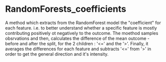 # RandomForests_coefficients
A method which extracts from the RandomForest model the "coefficient" for each feature. i.e. to better understand whether a specific feature is mostly contributing positively ot negatively to the outcome.
The moethod samples obsrvations and then, calculates the difference of the mean outcome - before and after the split, for the 2 children : '<=' and the '>'.
Finally, it averages the differences for each feature and subtracts '<=' from '>' in order to get the general direction and it's intensity.
